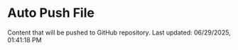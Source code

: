 # Auto Push File

Content that will be pushed to GitHub repository.
Last updated: 06/29/2025, 01:41:18 PM